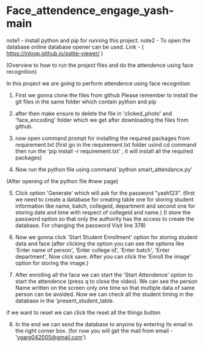 # Face_attendence_engage_yash-main
note1 - install python and pip for running this project.
note2 - To open the database online database opener can be used. Link - ( https://inloop.github.io/sqlite-viewer/ )

(Overview to how to run the project files and do the attendence using face recognition)

In this project we are going to perform attendence using face recognition

1) First we gonna clone the files from github
Please remember to install the git files in the same folder which contain python and pip

2) after then make ensure to delete the file in 'clicked_photo' and 'face_encoding' folder which we get after downloading the files from github.

3) now open command prompt for installing the required packages from requirement.txt
(first go in the requirement.txt folder usind cd command then run the 'pip install -r requirement.txt' , it will install all the required packages) 

4) Now run the python file using command 'python smart_attendance.py'

(After opening of the python file #new page)

5) Click option 'Generate' which will ask for the password "yash123".
  (first we need to create a database for creating table one for storing student information like name, batch, collegeid, department and second one for storing date and time with respect of collegeid and name.)
  (I store the password option so that only the authority has the access to create the database. For changing the password Visit line 378)

6) Now we gonna click 'Start Student Enrollment' option for storing student data and face
(after clicking the option you can see the options like 'Enter name of person', 'Enter college id', 'Enter batch', 'Enter department', Now click save.  After you can click the 'Enroll the image' option for storing the image.) 

7) After enrolling all the face we can start the 'Start Attendence' option to start the attendence (press q to close the video). We can see the person Name written on the screen only one time so that multiple data of same person can be avoided. Now we can check all the student timing in the database in the 'present_student_table.

if we want to reset we can click the reset all the things button

8) In the end we can send the database to anyone by entering its email in the right corner box.
(for now you will get the mail from email - 'ygarg042005@gmail.com')
